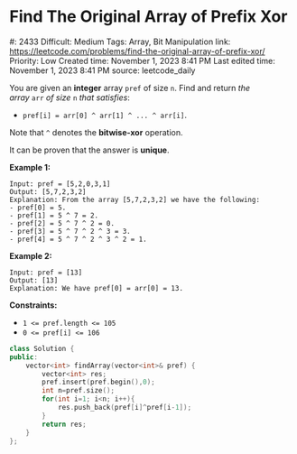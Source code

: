 # Find The Original Array of Prefix Xor

#: 2433
Difficult: Medium
Tags: Array, Bit Manipulation
link: https://leetcode.com/problems/find-the-original-array-of-prefix-xor/
Priority: Low
Created time: November 1, 2023 8:41 PM
Last edited time: November 1, 2023 8:41 PM
source: leetcode_daily

You are given an **integer** array `pref` of size `n`. Find and return *the array* `arr` *of size* `n` *that satisfies*:

- `pref[i] = arr[0] ^ arr[1] ^ ... ^ arr[i]`.

Note that `^` denotes the **bitwise-xor** operation.

It can be proven that the answer is **unique**.

**Example 1:**

```
Input: pref = [5,2,0,3,1]
Output: [5,7,2,3,2]
Explanation: From the array [5,7,2,3,2] we have the following:
- pref[0] = 5.
- pref[1] = 5 ^ 7 = 2.
- pref[2] = 5 ^ 7 ^ 2 = 0.
- pref[3] = 5 ^ 7 ^ 2 ^ 3 = 3.
- pref[4] = 5 ^ 7 ^ 2 ^ 3 ^ 2 = 1.

```

**Example 2:**

```
Input: pref = [13]
Output: [13]
Explanation: We have pref[0] = arr[0] = 13.

```

**Constraints:**

- `1 <= pref.length <= 105`
- `0 <= pref[i] <= 106`

```cpp
class Solution {
public:
    vector<int> findArray(vector<int>& pref) {
        vector<int> res;
        pref.insert(pref.begin(),0);
        int n=pref.size();
        for(int i=1; i<n; i++){
            res.push_back(pref[i]^pref[i-1]);
        }
        return res;
    }
};
```